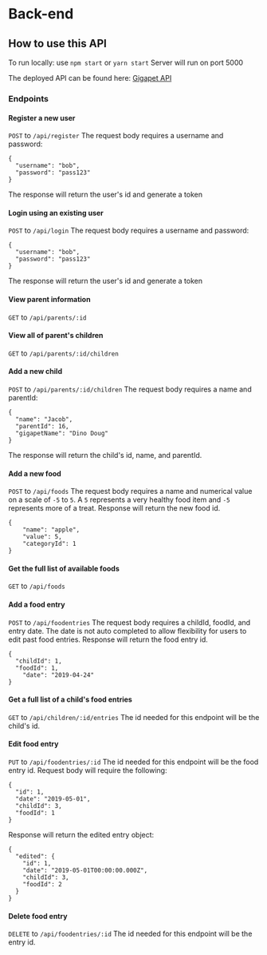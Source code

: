 # Back-end

## How to use this API
To run locally: use `npm start` or `yarn start`
Server will run on port 5000

The deployed API can be found here: [Gigapet API](https://gigapets-pt-bw.herokuapp.com/)

### Endpoints


#### Register a new user
`POST` to `/api/register`
The request body requires a username and password: 
```
{
  "username": "bob", 
  "password": "pass123"
}
```
The response will return the user's id and generate a token

#### Login using an existing user
`POST` to `/api/login`
The request body requires a username and password:
```
{
  "username": "bob", 
  "password": "pass123"
}
``` 
The response will return the user's id and generate a token

#### View parent information
`GET` to `/api/parents/:id`

#### View all of parent's children
`GET` to `/api/parents/:id/children`

#### Add a new child 
`POST` to `/api/parents/:id/children`
The request body requires a name and parentId:
```
{
  "name": "Jacob",
  "parentId": 16,
  "gigapetName": "Dino Doug"
}
```
The response will return the child's id, name, and parentId.

#### Add a new food
`POST` to `/api/foods`
The request body requires a name and numerical value on a scale of `-5` to `5`. 
A `5` represents a very healthy food item and `-5` represents more of a treat.
Response will return the new food id.
```
{
    "name": "apple",
    "value": 5,
    "categoryId": 1
}
```

#### Get the full list of available foods
`GET` to `/api/foods`

#### Add a food entry
`POST` to `/api/foodentries`
The request body requires a childId, foodId, and entry date. The date is not auto completed to allow flexibility for users to edit past food entries.
Response will return the food entry id.
```
{
  "childId": 1,
  "foodId": 1,
	"date": "2019-04-24"
}
```

#### Get a full list of a child's food entries
`GET` to `/api/children/:id/entries`
The id needed for this endpoint will be the child's id.

#### Edit food entry
`PUT` to `/api/foodentries/:id`
The id needed for this endpoint will be the food entry id. 
Request body will require the following: 
```
{
  "id": 1,
  "date": "2019-05-01",
  "childId": 3,
  "foodId": 1
}
```
Response will return the edited entry object:
```
{
  "edited": {
    "id": 1,
    "date": "2019-05-01T00:00:00.000Z",
    "childId": 3,
    "foodId": 2
  }
}
```

#### Delete food entry
`DELETE` to `/api/foodentries/:id`
The id needed for this endpoint will be the entry id.
